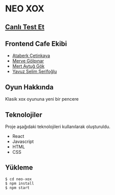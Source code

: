 # NEO XOX

## [Canlı Test Et](https://neo-xox.vercel.app/)

## Frontend Cafe Ekibi

- [Ataberk Çetinkaya](https://github.com/ataberkcetinkaya)
- [Merve Gölpınar](https://github.com/mervegolpinar)
- [Mert Aytuğ Gök](https://github.com/mertaytuggok)
- [Yavuz Selim Şerifoğlu](https://github.com/serifselim)

## Oyun Hakkında

Klasik xox oyununa yeni bir pencere

## Teknolojiler

Proje aşağıdaki teknolojileri kullanılarak oluşturuldu.

- React
- Javascript
- HTML
- CSS

## Yükleme

```
$ cd neo-xox
$ npm install
$ npm start
```

